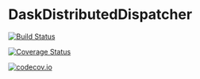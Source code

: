 # DaskDistributedDispatcher

[![Build Status](https://travis-ci.org/nicoleepp/DaskDistributedDispatcher.jl.svg?branch=master)](https://travis-ci.org/nicoleepp/DaskDistributedDispatcher.jl)

[![Coverage Status](https://coveralls.io/repos/nicoleepp/DaskDistributedDispatcher.jl/badge.svg?branch=master&service=github)](https://coveralls.io/github/nicoleepp/DaskDistributedDispatcher.jl?branch=master)

[![codecov.io](http://codecov.io/github/nicoleepp/DaskDistributedDispatcher.jl/coverage.svg?branch=master)](http://codecov.io/github/nicoleepp/DaskDistributedDispatcher.jl?branch=master)
